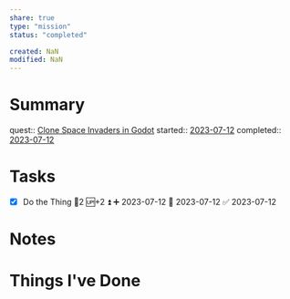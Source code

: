 ```yaml
---
share: true
type: "mission"
status: "completed"

created: NaN 
modified: NaN
---
```

 
# Summary
quest:: [Clone Space Invaders in Godot](./Clone%20Space%20Invaders%20in%20Godot.md)
started:: [2023-07-12](../../00%20-%20Life%20Management%20System/09%20-%20Daily%20Notes/2023-07-12.md)
completed:: [2023-07-12](../../00%20-%20Life%20Management%20System/09%20-%20Daily%20Notes/2023-07-12.md)
# Tasks
- [x] Do the Thing 🥄2 🆙+2 ⏫ ➕ 2023-07-12 🛫 2023-07-12 ✅ 2023-07-12
# Notes

# Things I've Done